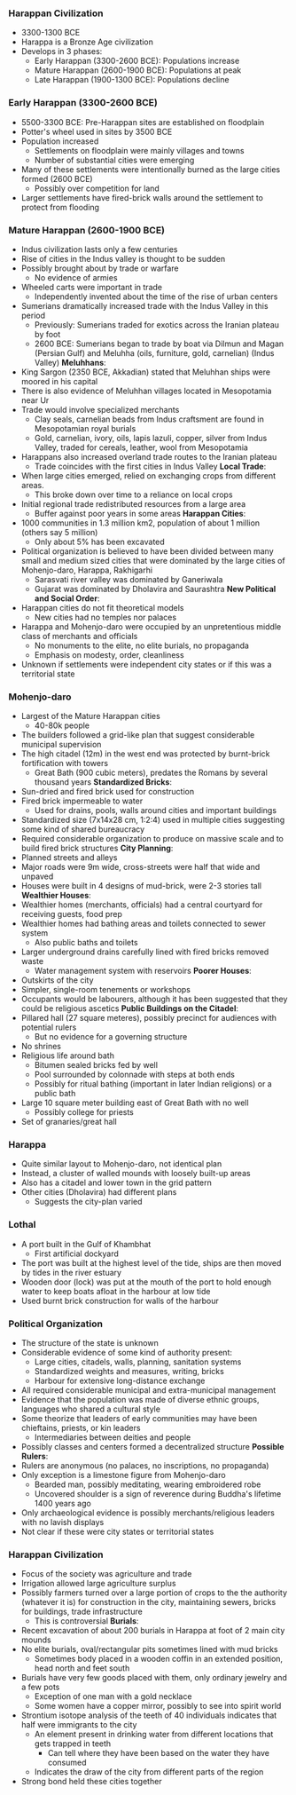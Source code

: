 ### Harappan Civilization
 - 3300-1300 BCE
 - Harappa is a Bronze Age civilization
 - Develops in 3 phases:
	 - Early Harappan (3300-2600 BCE): Populations increase
	 - Mature Harappan (2600-1900 BCE): Populations at peak
	 - Late Harappan (1900-1300 BCE): Populations decline

### Early Harappan (3300-2600 BCE)
 - 5500-3300 BCE: Pre-Harappan sites are established on floodplain
 - Potter's wheel used in sites by 3500 BCE
 - Population increased
	 - Settlements on floodplain were mainly villages and towns
	 - Number of substantial cities were emerging
 - Many of these settlements were intentionally burned as the large cities formed (2600 BCE)
	 - Possibly over competition for land
 - Larger settlements have fired-brick walls around the settlement to protect from flooding

### Mature Harappan (2600-1900 BCE)
 - Indus civilization lasts only a few centuries
 - Rise of cities in the Indus valley is thought to be sudden
 - Possibly brought about by trade or warfare
	 - No evidence of armies
 - Wheeled carts were important in trade
	 - Independently invented about the time of the rise of urban centers
 - Sumerians dramatically increased trade with the Indus Valley in this period
	 - Previously: Sumerians traded for exotics across the Iranian plateau by foot
	 - 2600 BCE: Sumerians began to trade by boat via Dilmun and Magan (Persian Gulf) and Meluhha (oils, furniture, gold, carnelian) (Indus Valley)
**Meluhhans**:
 - King Sargon (2350 BCE, Akkadian) stated that Meluhhan ships were moored in his capital
 - There is also evidence of Meluhhan villages located in Mesopotamia near Ur
 - Trade would involve specialized merchants
	 - Clay seals, carnelian beads from Indus craftsment are found in Mesopotamian royal burials
	 - Gold, carnelian, ivory, oils, lapis lazuli, copper, silver from Indus Valley, traded for cereals, leather, wool from Mesopotamia
 - Harappans also increased overland trade routes to the Iranian plateau
	 - Trade coincides with the first cities in Indus Valley
**Local Trade**:
 - When large cities emerged, relied on exchanging crops from different areas.
	 - This broke down over time to a reliance on local crops
 - Initial regional trade redistributed resources from a large area
	 - Buffer against poor years in some areas
**Harappan Cities**:
 - 1000 communities in 1.3 million km2, population of about 1 million (others say 5 million)
	 - Only about 5% has been excavated
 - Political organization is believed to have been divided between many small and medium sized cities that were dominated by the large cities of Mohenjo-daro, Harappa, Rakhigarhi
	 - Sarasvati river valley was dominated by Ganeriwala
	 - Gujarat was dominated by Dholavira and Saurashtra
**New Political and Social Order**:
 - Harappan cities do not fit theoretical models
	 - New cities had no temples nor palaces
 - Harappa and Mohenjo-daro were occupied by an unpretentious middle class of merchants and officials
	 - No monuments to the elite, no elite burials, no propaganda
	 - Emphasis on modesty, order, cleanliness
 - Unknown if settlements were independent city states or if this was a territorial state

### Mohenjo-daro
 - Largest of the Mature Harappan cities
	 - 40-80k people
 - The builders followed a grid-like plan that suggest considerable municipal supervision
 - The high citadel (12m) in the west end was protected by burnt-brick fortification with towers
	 - Great Bath (900 cubic meters), predates the Romans by several thousand years
 **Standardized Bricks**:
  - Sun-dried and fired brick used for construction
  - Fired brick impermeable to water
	  - Used for drains, pools, walls around cities and important buildings
  - Standardized size (7x14x28 cm, 1:2:4) used in multiple cities suggesting some kind of shared bureaucracy
  - Required considerable organization to produce on massive scale and to build fired brick structures
**City Planning**:
 - Planned streets and alleys
 - Major roads were 9m wide, cross-streets were half that wide and unpaved
 - Houses were built in 4 designs of mud-brick, were 2-3 stories tall
**Wealthier Houses**:
 - Wealthier homes (merchants, officials) had a central courtyard for receiving guests, food prep
 - Wealthier homes had bathing areas and toilets connected to sewer system
	 - Also public baths and toilets
 - Larger underground drains carefully lined with fired bricks removed waste
	 - Water management system with reservoirs
**Poorer Houses**:
 - Outskirts of the city
 - Simpler, single-room tenements or workshops
 - Occupants would be labourers, although it has been suggested that they could be religious ascetics
**Public Buildings on the Citadel**:
 - Pillared hall (27 square meteres), possibly precinct for audiences with potential rulers
	 - But no evidence for a governing structure
 - No shrines
 - Religious life around bath
	 - Bitumen sealed bricks fed by well
	 - Pool surrounded by colonnade with steps at both ends
	 - Possibly for ritual bathing (important in later Indian religions) or a public bath
 - Large 10 square meter building east of Great Bath with no well
	 - Possibly college for priests
 - Set of granaries/great hall

### Harappa
 - Quite similar layout to Mohenjo-daro, not identical plan
 - Instead, a cluster of walled mounds with loosely built-up areas
 - Also has a citadel and lower town in the grid pattern
 - Other cities (Dholavira) had different plans
	 - Suggests the city-plan varied

### Lothal
 - A port built in the Gulf of Khambhat
	 - First artificial dockyard
 - The port was built at the highest level of the tide, ships are then moved by tides in the river estuary
 - Wooden door (lock) was put at the mouth of the port to hold enough water to keep boats afloat in the harbour at low tide
 - Used burnt brick construction for walls of the harbour

### Political Organization
 - The structure of the state is unknown
 - Considerable evidence of some kind of authority present:
	 - Large cities, citadels, walls, planning, sanitation systems
	 - Standardized weights and measures, writing, bricks
	 - Harbour for extensive long-distance exchange
 - All required considerable municipal and extra-municipal management
 - Evidence that the population was made of diverse ethnic groups, languages who shared a cultural style
 - Some theorize that leaders of early communities may have been chieftains, priests, or kin leaders
	 - Intermediaries between deities and people
 - Possibly classes and centers formed a decentralized structure
**Possible Rulers**:
 - Rulers are anonymous (no palaces, no inscriptions, no propaganda)
 - Only exception is a limestone figure from Mohenjo-daro
	 - Bearded man, possibly meditating, wearing embroidered robe
	 - Uncovered shoulder is a sign of reverence during Buddha's lifetime 1400 years ago
 - Only archaeological evidence is possibly merchants/religious leaders with no lavish displays
 - Not clear if these were city states or territorial states

### Harappan Civilization
 - Focus of the society was agriculture and trade
 - Irrigation allowed large agriculture surplus
 - Possibly farmers turned over a large portion of crops to the the authority (whatever it is) for construction in the city, maintaining sewers, bricks for buildings, trade infrastructure
	 - This is controversial
**Burials**:
 - Recent excavation of about 200 burials in Harappa at foot of 2 main city mounds
 - No elite burials, oval/rectangular pits sometimes lined with mud bricks
	 - Sometimes body placed in a wooden coffin in an extended position, head north and feet south
 - Burials have very few goods placed with them, only ordinary jewelry and a few pots
	 - Exception of one man with a gold necklace
	 - Some women have a copper mirror, possibly to see into spirit world
 - Strontium isotope analysis of the teeth of 40 individuals indicates that half were immigrants to the city
	 - An element present in drinking water from different locations that gets trapped in teeth
		 - Can tell where they have been based on the water they have consumed
	 - Indicates the draw of the city from different parts of the region
 - Strong bond held these cities together
